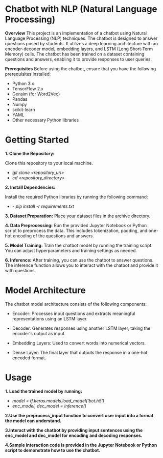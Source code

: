# Chatbot with NLP (Natural Language Processing)

__Overview__
This project is an implementation of a chatbot using Natural Language Processing (NLP) techniques. The chatbot is designed to answer questions posed by students. It utilizes a deep learning architecture with an encoder-decoder model, embedding layers, and LSTM (Long Short-Term Memory) cells. The chatbot has been trained on a dataset containing questions and answers, enabling it to provide responses to user queries.

__Prerequisites__
Before using the chatbot, ensure that you have the following prerequisites installed:

* Python 3.x
* TensorFlow 2.x
* Gensim (for Word2Vec)
* Pandas
* Numpy
* scikit-learn
* YAML
* Other necessary Python libraries

# Getting Started
__1. Clone the Repository:__

Clone this repository to your local machine.
* _git clone <repository_url>_ 
* _cd <repository_directory>_

**2. Install Dependencies:**

Install the required Python libraries by running the following command:
* _- pip install -r requirements.txt_
  
**3. Dataset Preparation:**
Place your dataset files in the archive directory.

**4. Data Preprocessing:**
Run the provided Jupyter Notebook or Python script to preprocess the data. This includes tokenization, padding, and one-hot encoding of the questions and answers.

**5. Model Training:**
Train the chatbot model by running the training script. You can adjust hyperparameters and training settings as needed.

**6. Inference:**
After training, you can use the chatbot to answer questions. The inference function allows you to interact with the chatbot and provide it with questions.

# Model Architecture
The chatbot model architecture consists of the following components:

* Encoder: Processes input questions and extracts meaningful representations using an LSTM layer.

* Decoder: Generates responses using another LSTM layer, taking the encoder's output as input.

* Embedding Layers: Used to convert words into numerical vectors.

* Dense Layer: The final layer that outputs the response in a one-hot encoded format.

# Usage
**1. Load the trained model by running:**
* _model = tf.keras.models.load_model('bot.h5')_
* _enc_model, dec_model = inference()_

**2.Use the preprocess_input function to convert user input into a format the model can understand.**

**3.Interact with the chatbot by providing input sentences using the enc_model and dec_model for encoding and decoding responses.**

**4.Sample interaction code is provided in the Jupyter Notebook or Python script to demonstrate how to use the chatbot.**
